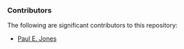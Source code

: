 ### Contributors

The following are significant contributors to this repository:

* [Paul E. Jones](https://github.com/paulej)
